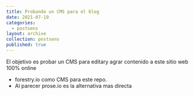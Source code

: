 ```yaml
---
title: Probando un CMS para el blog
date: 2021-07-19
categories:
  - postsens
layout: archive
collection: postsens
published: true
---
```



El objetivo es probar un CMS para editary agrar contenido a este sitio web 100% online
- forestry.io como CMS para este repo.
- Al parecer prose.io es la alternativa mas directa
